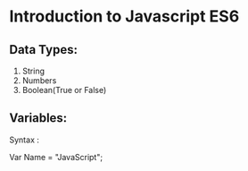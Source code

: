 # Introduction to Javascript ES6

## Data Types:

1. String
2. Numbers
3. Boolean(True or False)

## Variables:

Syntax :

Var Name = "JavaScript";
